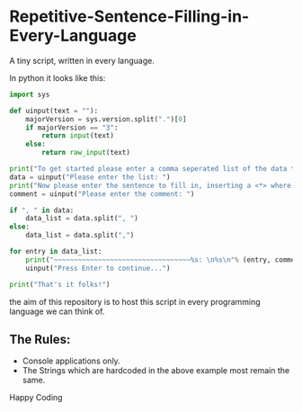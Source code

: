 # Repetitive-Sentence-Filling-in-Every-Language
A tiny script, written in every language.


In python it looks like this:
```python
import sys

def uinput(text = ""):
    majorVersion = sys.version.split(".")[0]
    if majorVersion == "3":
        return input(text)
    else:
        return raw_input(text)

print("To get started please enter a comma seperated list of the data to insert. e.g. Steve, Jim, King John IIV")
data = uinput("Please enter the list: ")
print("Now please enter the sentence to fill in, inserting a <*> where the previously entered data should go")
comment = uinput("Please enter the comment: ")

if ", " in data:
    data_list = data.split(", ")
else:
    data_list = data.split(",")

for entry in data_list:
    print("~~~~~~~~~~~~~~~~~~~~~~~~~~~~~~~~~~%s: \n%s\n"% (entry, comment.replace("<*>", student)))
    uinput("Press Enter to continue...")

print("That's it folks!")
```

the aim of this repository is to host this script in every programming language we can think of.

## The Rules:

* Console applications only.
* The Strings which are hardcoded in the above example most remain the same.

Happy Coding
